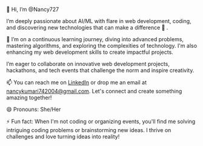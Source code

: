 👋 Hi, I’m @Nancy727

I’m deeply passionate about AI/ML with flare in  web development, coding, and discovering new technologies that can make a difference 👀 .

🌱 I’m on a continuous learning journey, diving into advanced problems, mastering  algorithms, and exploring the complexities of technology. I'm also enhancing my web development skills to create impactful projects.

I’m eager to collaborate on innovative web development projects, hackathons, and tech events that challenge the norm and inspire creativity.

📫 You can reach me on [LinkedIn](www.linkedin.com/in/nancy-kumari-014313297) or drop me an email at nancykumari742004@gmail.com. Let's connect and create something amazing together!

😄 Pronouns: She/Her

⚡ Fun fact: When I'm not coding or organizing events, you'll find me solving intriguing coding problems or brainstorming new ideas. I thrive on challenges and love turning ideas into reality!

